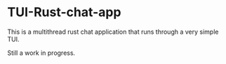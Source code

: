 # TUI-Rust-chat-app

This is a multithread rust chat application that runs through a very simple TUI.

Still a work in progress.
